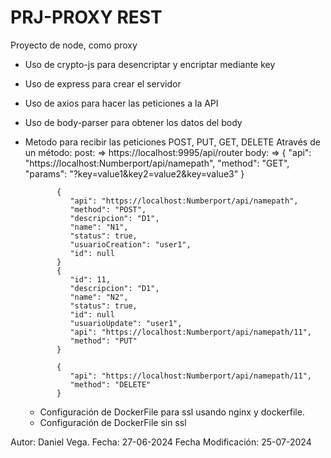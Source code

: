 # PRJ-PROXY REST
Proyecto de node, como proxy
- Uso de crypto-js para desencriptar y encriptar mediante key
- Uso de express para crear el servidor
- Uso de axios para hacer las peticiones a la API
- Uso de body-parser para obtener los datos del body
- Metodo para recibir las peticiones POST, PUT, GET, DELETE Através de un método:
    post: => https://localhost:9995/api/router
    body: => {
              "api": "https://localhost:Numberport/api/namepath",
              "method": "GET",
              "params": "?key=value1&key2=value2&key=value3"
             }

             {
                "api": "https://localhost:Numberport/api/namepath",
                "method": "POST",
                "descripcion": "D1",
                "name": "N1",
                "status": true,
                "usuarioCreation": "user1",
                "id": null
             }
             {
                "id": 11,
                "descripcion": "D1",
                "name": "N2",
                "status": true,
                "id": null
                "usuarioUpdate": "user1",
                "api": "https://localhost:Numberport/api/namepath/11",
                "method": "PUT"
             }

             {
                "api": "https://localhost:Numberport/api/namepath/11",
                "method": "DELETE"
             }

    - Configuración de DockerFile para ssl usando nginx y dockerfile.
    - Configuración de DockerFile sin ssl 

Autor: Daniel Vega. 
Fecha: 27-06-2024
Fecha Modificación: 25-07-2024
